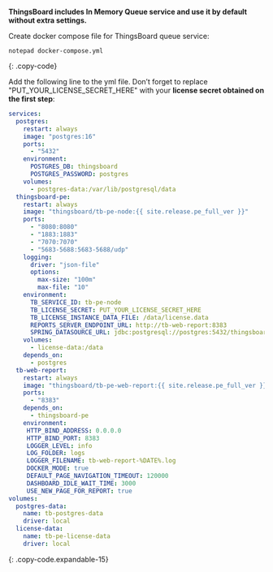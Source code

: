 **ThingsBoard includes In Memory Queue service and use it by default without extra settings.**

Create docker compose file for ThingsBoard queue service:

```text
notepad docker-compose.yml
```
{: .copy-code}

Add the following line to the yml file. Don’t forget to replace "PUT_YOUR_LICENSE_SECRET_HERE" with your **license secret obtained on the first step**:

```yml
services:
  postgres:
    restart: always
    image: "postgres:16"
    ports:
      - "5432"
    environment:
      POSTGRES_DB: thingsboard
      POSTGRES_PASSWORD: postgres
    volumes:
      - postgres-data:/var/lib/postgresql/data
  thingsboard-pe:
    restart: always
    image: "thingsboard/tb-pe-node:{{ site.release.pe_full_ver }}"
    ports:
      - "8080:8080"
      - "1883:1883"
      - "7070:7070"
      - "5683-5688:5683-5688/udp"
    logging:
      driver: "json-file"
      options:
        max-size: "100m"
        max-file: "10"
    environment:
      TB_SERVICE_ID: tb-pe-node
      TB_LICENSE_SECRET: PUT_YOUR_LICENSE_SECRET_HERE
      TB_LICENSE_INSTANCE_DATA_FILE: /data/license.data
      REPORTS_SERVER_ENDPOINT_URL: http://tb-web-report:8383
      SPRING_DATASOURCE_URL: jdbc:postgresql://postgres:5432/thingsboard
    volumes:
      - license-data:/data
    depends_on:
      - postgres
  tb-web-report:
    restart: always
    image: "thingsboard/tb-pe-web-report:{{ site.release.pe_full_ver }}"
    ports:
      - "8383"
    depends_on:
      - thingsboard-pe
    environment:
     HTTP_BIND_ADDRESS: 0.0.0.0
     HTTP_BIND_PORT: 8383
     LOGGER_LEVEL: info
     LOG_FOLDER: logs
     LOGGER_FILENAME: tb-web-report-%DATE%.log
     DOCKER_MODE: true
     DEFAULT_PAGE_NAVIGATION_TIMEOUT: 120000
     DASHBOARD_IDLE_WAIT_TIME: 3000
     USE_NEW_PAGE_FOR_REPORT: true
volumes:
  postgres-data:
    name: tb-postgres-data
    driver: local
  license-data:
    name: tb-pe-license-data
    driver: local
```
{: .copy-code.expandable-15}
